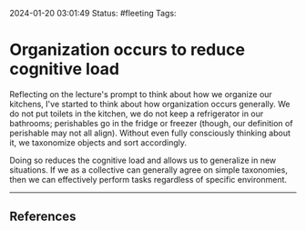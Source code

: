 2024-01-20 03:01:49
Status: #fleeting
Tags: 
# Organization occurs to reduce cognitive load

Reflecting on the lecture's prompt to think about how we organize our kitchens, I've started to think about how organization occurs generally. We do not put toilets in the kitchen, we do not keep a refrigerator in our bathrooms; perishables go in the fridge or freezer (though, our definition of perishable may not all align). Without even fully consciously thinking about it, we taxonomize objects and sort accordingly. 

Doing so reduces the cognitive load and allows us to generalize in new situations. If we as a collective can generally agree on simple taxonomies, then we can effectively perform tasks regardless of specific environment.

---

## References
